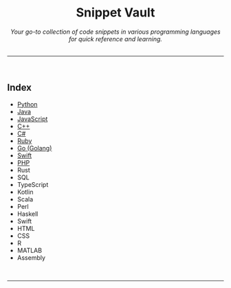 <div align="center">
    <h1>Snippet Vault</h1>
    <i>Your go-to collection of code snippets in various programming languages for quick reference and learning.</i>
</div>

<br />

---

<br />

## Index

* [Python](Python/python_snippets.md)
* [Java](Java/java_snippets.md)
* [JavaScript](JavaScript/javascript_snippets.md)
* [C++](CPP/cpp_snippets.md)
* [C#](Csharp/csharp_snippets.md)
* [Ruby](Ruby/ruby_snippets.md)
* [Go (Golang)](Golang/golang_snippets.md)
* [Swift](Swift/swift_snippets.md)
* [PHP](PHP/php_snippets.md)
* Rust
* SQL
* TypeScript
* Kotlin
* Scala
* Perl
* Haskell
* Swift
* HTML
* CSS
* R
* MATLAB
* Assembly

<br />

---

<br />

